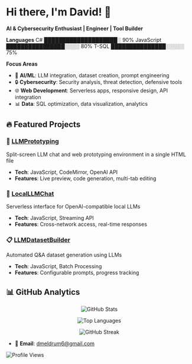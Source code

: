 # Hi there, I'm David! 👋

**AI & Cybersecurity Enthusiast | Engineer | Tool Builder**

**Languages**
C#          ████████████████████░ 90%
JavaScript  ████████████████░░░░  80%
T-SQL       ███████████████░░░░░  75%

**Focus Areas**
- 🤖 **AI/ML**: LLM integration, dataset creation, prompt engineering
- 🔒 **Cybersecurity**: Security analysis, threat detection, defensive tools
- 🌐 **Web Development**: Serverless apps, responsive design, API integration
- 📊 **Data**: SQL optimization, data visualization, analytics

## 🔥 Featured Projects

### 🎯 [LLMPrototyping](https://github.com/dmeldrum6/LLMPrototyping)
Split-screen LLM chat and web prototyping environment in a single HTML file
- **Tech**: JavaScript, CodeMirror, OpenAI API
- **Features**: Live preview, code generation, multi-tab editing

### 💬 [LocalLLMChat](https://github.com/dmeldrum6/LocalLLMChat) 
Serverless interface for OpenAI-compatible local LLMs
- **Tech**: JavaScript, Streaming API
- **Features**: Cross-network access, real-time responses

### 📋 [LLMDatasetBuilder](https://github.com/dmeldrum6/LLMDatasetBuilder)
Automated Q&A dataset generation using LLMs
- **Tech**: JavaScript, Batch Processing
- **Features**: Configurable prompts, progress tracking

## 📊 GitHub Analytics

<div align="center">
  
![GitHub Stats](https://github-readme-stats.vercel.app/api?username=dmeldrum6&show_icons=true&theme=dark&hide_border=true&include_all_commits=true&count_private=true)

![Top Languages](https://github-readme-stats.vercel.app/api/top-langs/?username=dmeldrum6&layout=compact&theme=dark&hide_border=true)

![GitHub Streak](https://github-readme-streak-stats.herokuapp.com/?user=dmeldrum6&theme=dark&hide_border=true)

</div>

- 📧 **Email**: [dmeldrum6@gmail.com](mailto:dmeldrum6@gmail.com)

![Profile Views](https://komarev.com/ghpvc/?username=dmeldrum6&color=blueviolet&style=flat-square)

</div>
